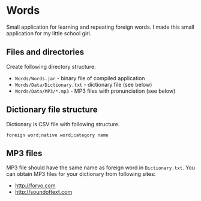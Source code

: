 # Words

Small application for learning and repeating foreign words. I made this small application for my little school girl.

## Files and directories

Create following directory structure:

* `Words/Words.jar` - binary file of compiled application
* `Words/Data/Dictionary.txt` - dictionary file (see below)
* `Words/Data/MP3/*.mp3` - MP3 files with pronunciation (see below)

## Dictionary file structure

Dictionary is CSV file with following structure.

`foreign word;native word;category name`

## MP3 files

MP3 file should have the same name as foreign word in `Dictionary.txt`. You can obtain MP3 files for your dictionary from following sites:

* http://forvo.com
* http://soundoftext.com
